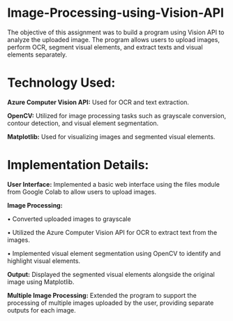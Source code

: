 # Image-Processing-using-Vision-API
The objective of this assignment was to build a program using Vision API to 
analyze the uploaded image. The program allows users to upload images, 
perform OCR, segment visual elements, and extract texts and visual elements 
separately. 

# Technology Used: 
**Azure Computer Vision API:** Used for OCR and text extraction. 

**OpenCV:** Utilized for image processing tasks such as grayscale conversion, 
contour detection, and visual element segmentation. 

**Matplotlib:** Used for visualizing images and segmented visual elements. 

# Implementation Details: 
**User Interface:** Implemented a basic web interface using the files module 
from Google Colab to allow users to upload images. 

**Image Processing:**

• Converted uploaded images to grayscale 

• Utilized the Azure Computer Vision API for OCR to extract text 
from the images. 

• Implemented visual element segmentation using OpenCV to 
identify and highlight visual elements. 

**Output:** Displayed the segmented visual elements alongside the original 
image using Matplotlib. 

**Multiple Image Processing:** Extended the program to support the 
processing of multiple images uploaded by the user, providing separate 
outputs for each image. 
